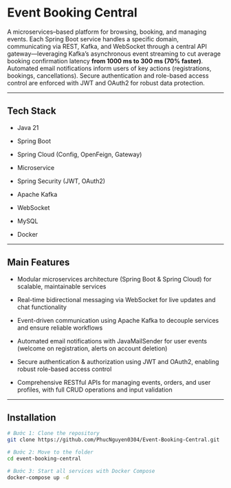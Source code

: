 <!-- ========================= TITLE ========================= -->
# Event Booking Central
A microservices–based platform for browsing, booking, and managing events. Each Spring Boot service handles a specific domain, communicating via REST, Kafka, and WebSocket through a central API gateway—leveraging Kafka’s asynchronous event streaming to cut average booking confirmation latency **from 1000 ms to 300 ms (70% faster)**. Automated email notifications inform users of key actions (registrations, bookings, cancellations). Secure authentication and role-based access control are enforced with JWT and OAuth2 for robust data protection.

---

<!-- ========================= TECH STACK ========================= -->
## Tech Stack
- Java 21

- Spring Boot

- Spring Cloud (Config, OpenFeign, Gateway)

- Microservice

- Spring Security (JWT, OAuth2)

- Apache Kafka

- WebSocket

- MySQL

- Docker


---

<!-- ========================= MAIN FEATURES ========================= -->
## Main Features
- Modular microservices architecture (Spring Boot & Spring Cloud) for scalable, maintainable services

- Real-time bidirectional messaging via WebSocket for live updates and chat functionality

- Event-driven communication using Apache Kafka to decouple services and ensure reliable workflows

- Automated email notifications with JavaMailSender for user events (welcome on registration, alerts on account deletion)

- Secure authentication & authorization using JWT and OAuth2, enabling robust role-based access control

- Comprehensive RESTful APIs for managing events, orders, and user profiles, with full CRUD operations and input validation

---

<!-- ========================= INSTALLATION ========================= -->
## Installation
```bash
# Bước 1: Clone the repository
git clone https://github.com/PhucNguyen0304/Event-Booking-Central.git

# Bước 2: Move to the folder
cd event-booking-central

# Bước 3: Start all services with Docker Compose
docker-compose up -d
